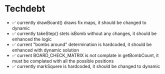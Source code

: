 # Techdebt 
- ✅ currently drawBoard() draws fix maps, it should be changed to dynamic
- ✅ currently takeStep() stets isBomb without any changes, it should be enhanced the logic
- ✅ current "bombs around" determination is hardcoded, it should be enhanced with dynamic solution
- ✅ current BOARD_CHECK_MATRIX is not complate in getBombCount, it must be complated with all the possible positions
- ✅ currently markSquere is hardcoded, it should be changed to dynamic